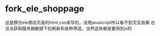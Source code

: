 # fork_ele_shoppage
这是模仿ele商店页面的html,css来写的，没用javascript所以看不到交互效果 
也没法获取服务器数据下拉刷新和各种筛选，当然这些都是要用到js的
